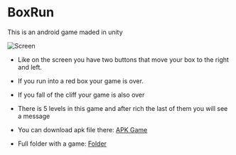 # BoxRun
This is an android game maded in unity

![Screen](https://user-images.githubusercontent.com/38830192/70928558-7f6a3100-205b-11ea-88b9-706ba090178a.png)


* Like on the screen you have two buttons that move
your box to the right and left.
* If you run into a red box your game is over.
* If you fall of the cliff your game is also over
* There is 5 levels in this game and after rich the last of them you will see a message

* You can download apk file there: [APK Game](https://drive.google.com/open?id=182B70dnDSGalLSnlWQzPPeth0ytt4azE) 
* Full folder with a game: [Folder](https://drive.google.com/open?id=1-dB7dv0-Z6-Gs6nUO7yhgDP5WGpWZWJP)
